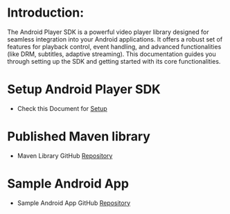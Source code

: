 # Introduction:
The Android Player SDK is a powerful video player library designed for seamless integration into your Android applications. It offers a robust set of features for playback control, event handling, and advanced functionalities (like DRM, subtitles, adaptive streaming). This documentation guides you through setting up the SDK and getting started with its core functionalities.

# Setup Android Player SDK
- Check this Document for [Setup](https://github.com/testpress/android-player-sdk/blob/main/SETUP.md)

# Published Maven library
- Maven Library GitHub [Repository](https://github.com/testpress/maven)

# Sample Android App
- Sample Android App GitHub [Repository](https://github.com/testpress/sample-android-app)